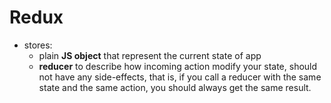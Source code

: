 # Redux
- stores:
	- plain **JS object** that represent the current state of app
	- **reducer** to describe how incoming action modify your state, should not have any side-effects, that is, if you call a reducer with the same state and the same action, you should always get the same result.
